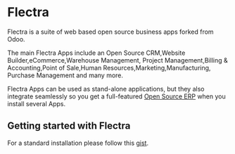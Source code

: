 Flectra
=======

Flectra is a suite of web based open source business apps forked from Odoo. 

The main Flectra Apps include an Open Source CRM,Website Builder,eCommerce,Warehouse Management,
Project Management,Billing &amp; Accounting,Point of Sale,Human Resources,Marketing,Manufacturing,
Purchase Management and many more.

Flectra Apps can be used as stand-alone applications, but they also integrate seamlessly so you get
a full-featured <a href="https://flectrahq.com">Open Source ERP</a> when you install several Apps.


Getting started with Flectra
----------------------------
For a standard installation please follow this <a href="https://gist.github.com/parthivgls/d1b18f34339709bb11ae10819b638266">gist</a>.
